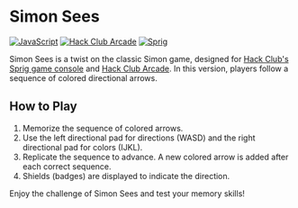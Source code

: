 # Simon Sees

[![JavaScript](https://img.shields.io/badge/Java-Script-yellow)](https://shields.io/)
[![Hack Club Arcade](https://img.shields.io/badge/Hack%20Club%20-Arcade-red)](https://hackclub.com/arcade/)
[![Sprig](https://img.shields.io/badge/Hack%20Club%20-Sprig-green)](https://sprig.hackclub.com/)

Simon Sees is a twist on the classic Simon game, designed for [Hack Club's Sprig game console](https://sprig.hackclub.com/) and [Hack Club Arcade](https://hackclub.com/arcade/). In this version, players follow a sequence of colored directional arrows.

## How to Play

1. Memorize the sequence of colored arrows.
2. Use the left directional pad for directions (WASD) and the right directional pad for colors (IJKL).
3. Replicate the sequence to advance. A new colored arrow is added after each correct sequence.
4. Shields (badges) are displayed to indicate the direction.

Enjoy the challenge of Simon Sees and test your memory skills!
